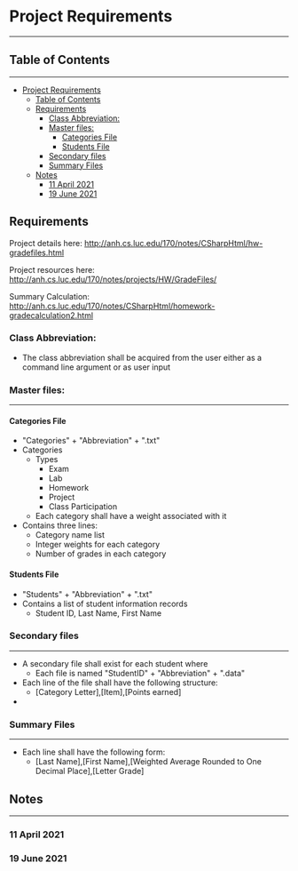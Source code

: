 # Project Requirements

---

## Table of Contents 

---
- [Project Requirements](#project-requirements)
  - [Table of Contents](#table-of-contents)
  - [Requirements](#requirements)
    - [Class Abbreviation:](#class-abbreviation)
    - [Master files:](#master-files)
      - [Categories File](#categories-file)
      - [Students File](#students-file)
    - [Secondary files](#secondary-files)
    - [Summary Files](#summary-files)
  - [Notes](#notes)
    - [11 April 2021](#11-april-2021)
    - [19 June 2021](#19-june-2021)




## Requirements

Project details here:
http://anh.cs.luc.edu/170/notes/CSharpHtml/hw-gradefiles.html

Project resources here:
http://anh.cs.luc.edu/170/notes/projects/HW/GradeFiles/

Summary Calculation:
http://anh.cs.luc.edu/170/notes/CSharpHtml/homework-gradecalculation2.html


### Class Abbreviation:
  * The class abbreviation shall be acquired from the user either as a command line argument or as user input


### Master files:

---

#### Categories File

  * "Categories" + "Abbreviation" + ".txt"
  * Categories
    * Types
      * Exam
      * Lab
      * Homework
      * Project
      * Class Participation
    * Each category shall have a weight associated with it
  * Contains three lines:
    * Category name list
    * Integer weights for each category
    * Number of grades in each category

#### Students File

  * "Students" + "Abbreviation" + ".txt"
  * Contains a list of student information records
    * Student ID, Last Name, First Name

### Secondary files

---

  * A secondary file shall exist for each student where 
    * Each file is named "StudentID" + "Abbreviation" + ".data"
  * Each line of the file shall have the following structure:
    * [Category Letter],[Item],[Points earned]
  * 


### Summary Files

---

  * Each line shall have the following form:
    * [Last Name],[First Name],[Weighted Average Rounded to One Decimal Place],[Letter Grade]


## Notes

---


### 11 April 2021

### 19 June 2021






